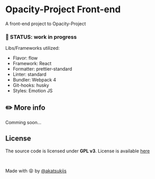 # Opacity-Project Front-end

A front-end project to Opacity-Project

### :construction: STATUS: work in progress

Libs/Frameworks utilized:

- Flavor: flow
- Framework: React
- Formatter: prettier-standard
- Linter: standard
- Bundler: Webpack 4
- Git-hooks: husky
- Styles: Emotion JS

## :pencil2: More info

Comming soon...

## License

The source code is licensed under **GPL v3**. License is available [here](https://github.com/AkatsukiJS/opacity-project-front-end/blob/master/LICENSE)


<br>

Made with :stuck_out_tongue_closed_eyes: by <a href="https://github.com/akatsukijs">@akatsukijs</a>